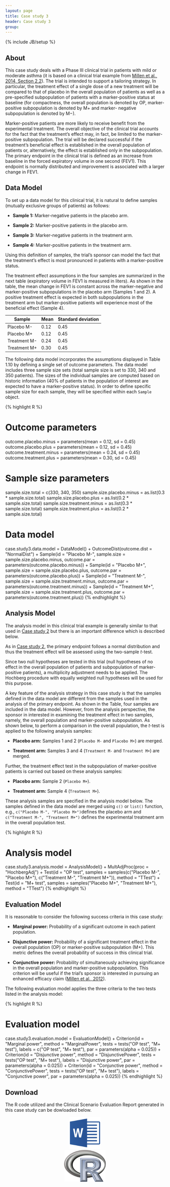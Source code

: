 ```yaml
---
layout: page
title: Case study 3
header: Case study 3
group: 
---
```


{% include JB/setup %}

## About

This case study deals with a Phase III clinical trial in patients with mild or moderate asthma (it is based on a clinical trial example from [Millen et al., 2014, Section 2.2](http://dij.sagepub.com/content/48/4/453.abstract)). The trial is intended to support a tailoring strategy. In particular, the treatment effect of a single dose of a new treatment will be compared to that of placebo in the overall population of patients as well as a pre-specified subpopulation of patients with a marker-positive status at baseline (for compactness, the overall population
is denoted by OP, marker-positive subpopulation is denoted by M+ and marker- negative subpopulation is denoted by M−). 

Marker-positive patients are more likely to receive benefit from the experimental treatment. The overall objective of the clinical trial accounts for the fact that the treatment’s effect may, in fact, be limited to the marker-positive subpopulation. The trial will be declared successful if the treatment’s beneficial effect is established in the overall population of patients or, alternatively, the effect is established only in
the subpopulation. The primary endpoint in the clinical trial is defined as an increase from baseline in the forced expiratory volume in one second (FEV1). This endpoint is normally distributed and improvement is associated with a larger change in FEV1.

## Data Model

To set up a data model for this clinical trial, it is natural to define samples (mutually exclusive groups of patients) as follows:

- **Sample 1:** Marker-negative patients in the placebo arm.

- **Sample 2:** Marker-positive patients in the placebo arm.

- **Sample 3:** Marker-negative patients in the treatment arm.

- **Sample 4:** Marker-positive patients in the treatment arm.

Using this definition of samples, the trial’s sponsor can model the fact that the treatment’s effect is most pronounced in patients with a marker-positive status.

The treatment effect assumptions in the four samples are summarized in the next table (expiratory volume in FEV1 is measured in liters). As shown in the table, the mean change in FEV1 is constant across the marker-negative and marker-positive subpopulations in the placebo arm (Samples 1 and 2). A positive treatment effect is expected in both subpopulations in the treatment arm but marker-positive patients will experience most of the beneficial effect (Sample 4).

<div class="table-responsive">
    <table class="table">
        <thead>
            <tr>
                <th>Sample</th>
                <th>Mean</th>
                <th>Standard deviation</th>
            </tr>
        </thead>
        <tbody>
            <tr>
                <td>Placebo M-</td>
                <td>0.12</td>
                <td>0.45</td>
            </tr>
            <tr>
                <td>Placebo M+</td>
                <td>0.12</td>
                <td>0.45</td>
            </tr>
            <tr>
                <td>Treatment M-</td>
                <td>0.24</td>
                <td>0.45</td>
            </tr>
            <tr>
                <td>Treatment M+</td>
                <td>0.30</td>
                <td>0.45</td>
            </tr>
        </tbody>
    </table>
</div>

The following data model incorporates the assumptions displayed in Table 1.10 by defining a single set of outcome parameters. The data model includes three sample size sets (total sample size is set to 330, 340 and 350 patients). The sizes of the individual samples are computed based on historic information (40% of patients in the population of interest are expected to have a marker-positive status). In order to define specific sample size for each sample, they will be specified within each `Sample` object.

{% highlight R %}
# Outcome parameters
outcome.placebo.minus = parameters(mean = 0.12, sd = 0.45)
outcome.placebo.plus = parameters(mean = 0.12, sd = 0.45)
outcome.treatment.minus = parameters(mean = 0.24, sd = 0.45)
outcome.treatment.plus = parameters(mean = 0.30, sd = 0.45)

# Sample size parameters
sample.size.total = c(330, 340, 350)
sample.size.placebo.minus = as.list(0.3 * sample.size.total)
sample.size.placebo.plus = as.list(0.2 * sample.size.total)
sample.size.treatment.minus = as.list(0.3 * sample.size.total)
sample.size.treatment.plus = as.list(0.2 * sample.size.total)

# Data model
case.study3.data.model = DataModel() +
  OutcomeDist(outcome.dist = "NormalDist") +
  Sample(id = "Placebo M-",
         sample.size = sample.size.placebo.minus,
         outcome.par = parameters(outcome.placebo.minus)) +
  Sample(id = "Placebo M+",
         sample.size = sample.size.placebo.plus,
         outcome.par = parameters(outcome.placebo.plus)) +
  Sample(id = "Treatment M-",
         sample.size = sample.size.treatment.minus,
         outcome.par = parameters(outcome.treatment.minus)) +
  Sample(id = "Treatment M+",
         sample.size = sample.size.treatment.plus,
         outcome.par = parameters(outcome.treatment.plus))
{% endhighlight %}

## Analysis Model

The analysis model in this clinical trial example is generally similar to that used in [Case study 2](CaseStudy02.html) but there is an important difference which is described below.

As in [Case study 2](CaseStudy02.html), the primary endpoint follows a normal distribution and thus the treatment effect will be assessed using the two-sample *t*-test. 

Since two null hypotheses are tested in this trial (null hypotheses of no effect in the overall population of patients and subpopulation of marker-positive patients), a multiplicity adjustment needs to be applied. The Hochberg procedure with equally weighted null hypotheses will be used for this purpose.

A key feature of the analysis strategy in this case study is that the samples defined in the data model are different from the samples used in the analysis of the primary endpoint. As shown in the Table, four samples are included in the data model. However, from the analysis perspective, the sponsor in interested in examining the treatment effect in two samples, namely, the overall population and marker-positive subpopulation. As shown below, to perform a comparison in the overall population, the *t*-test is applied to the following analysis samples:

- **Placebo arm:** Samples 1 and 2 (`Placebo M-` and `Placebo M+`) are merged.
 
- **Treatment arm:** Samples 3 and 4 (`Treatment M-` and `Treatment M+`) are merged.
 
Further, the treatment effect test in the subpopulation of marker-positive patients is carried out based on these analysis samples:

- **Placebo arm:** Sample 2 (`Placebo M+`).

- **Treatment arm:** Sample 4 (`Treatment M+`).

These analysis samples are specified in the analysis model below. The samples defined in the data model are merged using `c()` or `list()` function, e.g., `c("Placebo M-", "Placebo M+")`defines the placebo arm and `c("Treatment M-", "Treatment M+")` defines the experimental treatment arm in the overall population test.

{% highlight R %}
# Analysis model
case.study3.analysis.model = AnalysisModel() +
  MultAdjProc(proc = "HochbergAdj") +
  Test(id = "OP test",
       samples = samples(c("Placebo M-", "Placebo M+"),
                         c("Treatment M-", "Treatment M+")),
       method = "TTest") +
  Test(id = "M+ test",
       samples = samples("Placebo M+", "Treatment M+"),
       method = "TTest")
{% endhighlight %}

## Evaluation Model
It is reasonable to consider the following success criteria in this case study:

- **Marginal power:** Probability of a significant outcome in each patient population.

- **Disjunctive power:** Probability of a significant treatment effect in the overall population (OP) or marker-positive subpopulation (M+). This metric defines the overall probability of success in this clinical trial.
 
- **Conjunctive power:** Probability of simultaneously achieving significance in the overall population and marker-positive subpopulation. This criterion will be useful if the trial’s sponsor is interested in pursuing an enhanced efficacy claim ([Millen et al., 2012](http://dij.sagepub.com/content/46/6/647.abstract)).
 
The following evaluation model applies the three criteria to the two tests listed in the analysis model:

{% highlight R %}
# Evaluation model
case.study3.evaluation.model = EvaluationModel() +
  Criterion(id = "Marginal power",
            method = "MarginalPower",
            tests = tests("OP test",
                          "M+ test"),
            labels = c("OP test",
                       "M+ test"),
            par = parameters(alpha = 0.025)) +
  Criterion(id = "Disjunctive power",
            method = "DisjunctivePower",
            tests = tests("OP test",
                          "M+ test"),
            labels = "Disjunctive power",
            par = parameters(alpha = 0.025)) +
  Criterion(id = "Conjunctive power",
            method = "ConjunctivePower",
            tests = tests("OP test",
                          "M+ test"),
            labels = "Conjunctive power",
            par = parameters(alpha = 0.025))
{% endhighlight %}

## Download

The R code utilized and the Clinical Scenario Evaluation Report generated in this case study can be dowloaded below.

<center>
  <div class="col-md-6">
    <a href="Case study 3.docx" class="img-responsive">
      <img src="Logo_Microsoft_Word.png" class="img-responsive" height="100">
    </a>
  </div>
  <div class="col-md-6">
    <a href="Case study 3.R" class="img-responsive">
      <img src="Logo_R.png" class="img-responsive" height="100">
    </a>
  </div>
</center>